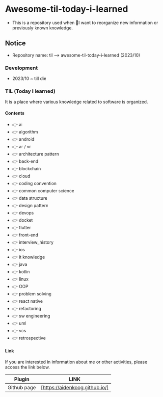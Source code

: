 # Awesome-til-today-i-learned
- This is a repository used when I want to reorganize new information or previously known knowledge.

## Notice
- Repository name: til --> awesome-til-today-i-learned (2023/10)

### Development
- 2023/10 ~ till die

### TIL (Today I learned)

It is a place where various knowledge related to software is organized.

#### Contents

- 👉 ai
- 👉 algorithm
- 👉 android
- 👉 ar / vr
- 👉 architecture pattern
- 👉 back-end
- 👉 blockchain
- 👉 cloud
- 👉 coding convention
- 👉 common computer science
- 👉 data structure
- 👉 design pattern
- 👉 devops
- 👉 docket
- 👉 flutter
- 👉 front-end
- 👉 interview_history
- 👉 ios
- 👉 it knowledge
- 👉 java
- 👉 kotlin
- 👉 linux
- 👉 OOP
- 👉 problem solving
- 👉 react native
- 👉 refactoring
- 👉 sw engineering
- 👉 uml
- 👉 vcs
- 👉 retrospective

#### Link

If you are interested in information about me or other activities, please access the link below.

| Plugin      | LINK                           |
| ----------- | ------------------------------ |
| Github page | [https://aidenkoog.github.io/] |
